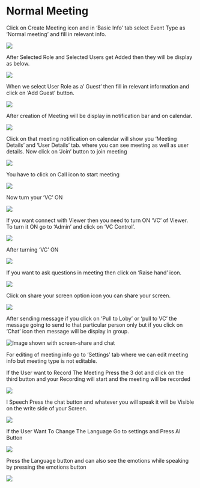 # Normal Meeting

Click on Create Meeting icon and in ‘Basic Info’ tab select Event Type as ‘Normal meeting’ and fill in relevant info.

![](../../.gitbook/assets/11.png)

After Selected Role and Selected Users get Added then they will be display as below.

![](../../.gitbook/assets/12.png)

When we select User Role as a’ Guest’ then fill in relevant information and click on ‘Add Guest’ button.

![](../../.gitbook/assets/13.png)

After creation of Meeting will be display in notification bar and on calendar.

![](../../.gitbook/assets/14.png)

Click on that meeting notification on calendar will show you ‘Meeting Details’ and ‘User Details’ tab. where you can see meeting as well as user details. Now click on ‘Join’ button to join meeting

![](../../.gitbook/assets/image%20%28114%29.png)

You have to click on Call icon to start meeting

![](../../.gitbook/assets/image%20%28135%29.png)

Now turn your ‘VC’ ON

![](../../.gitbook/assets/image%20%2895%29.png)

If you want connect with Viewer then you need to turn ON ‘VC’ of Viewer. To turn it ON go to ‘Admin’ and click on ‘VC Control’.

![](../../.gitbook/assets/image%20%28183%29.png)

After turning ‘VC’ ON

![](../../.gitbook/assets/image%20%2897%29.png)

If you want to ask questions in meeting then click on ‘Raise hand’ icon.

![](../../.gitbook/assets/image%20%28205%29.png)

Click on share your screen option icon you can share your screen.

![](../../.gitbook/assets/popup_ss.png)

After sending message if you click on ‘Pull to Loby’ or ‘pull to VC’ the message going to send to that particular person only but if you click on ‘Chat’ icon then message will be display in group.

![Image shown with screen-share and chat](../../.gitbook/assets/image%20%28159%29.png)

For editing of meeting info go to ‘Settings’ tab where we can edit meeting info but meeting type is not editable.

If the User want to Record The Meeting Press the 3 dot and click on the third button and your Recording will start and the meeting will be recorded

![](../../.gitbook/assets/image%20%2874%29.png)

I Speech Press the chat button and whatever you will speak it will be Visible on the write side of your Screen.

![](../../.gitbook/assets/image%20%28240%29.png)

If the User Want To Change The Language Go to settings and Press AI Button

![](../../.gitbook/assets/image%20%2898%29.png)

Press the Language button and can also see the emotions while speaking by pressing the emotions button  
  


![](../../.gitbook/assets/image%20%2822%29.png)



